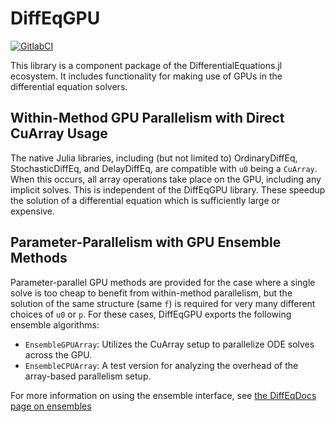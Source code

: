 # DiffEqGPU

[![GitlabCI](https://gitlab.com/juliadiffeq/DiffEqGPU-jl/badges/master/pipeline.svg)](https://gitlab.com/juliadiffeq/DiffEqGPU-jl/pipelines)

This library is a component package of the DifferentialEquations.jl ecosystem. It includes functionality for making
use of GPUs in the differential equation solvers. 

## Within-Method GPU Parallelism with Direct CuArray Usage

The native Julia libraries, including (but not limited to) OrdinaryDiffEq, StochasticDiffEq, and DelayDiffEq, are
compatible with `u0` being a `CuArray`. When this occurs, all array operations take place on the GPU, including
any implicit solves. This is independent of the DiffEqGPU library. These speedup the solution of a differential
equation which is sufficiently large or expensive.

## Parameter-Parallelism with GPU Ensemble Methods

Parameter-parallel GPU methods are provided for the case where a single solve is too cheap to benefit from
within-method parallelism, but the solution of the same structure (same `f`) is required for very many
different choices of `u0` or `p`. For these cases, DiffEqGPU exports the following ensemble algorithms:

- `EnsembleGPUArray`: Utilizes the CuArray setup to parallelize ODE solves across the GPU. 
- `EnsembleCPUArray`: A test version for analyzing the overhead of the array-based parallelism setup.

For more information on using the ensemble interface, see 
[the DiffEqDocs page on ensembles](http://docs.juliadiffeq.org/dev/features/ensemble.html)
